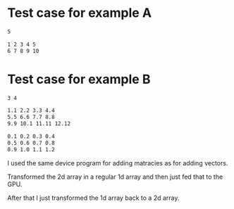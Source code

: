 # Test case for example **A**
```bash
5

1 2 3 4 5
6 7 8 9 10
```

# Test case for example **B**
```bash
3 4

1.1 2.2 3.3 4.4
5.5 6.6 7.7 8.8
9.9 10.1 11.11 12.12

0.1 0.2 0.3 0.4
0.5 0.6 0.7 0.8
0.9 1.0 1.1 1.2

```

I used the same device program for adding matracies as for adding vectors. 

Transformed the 2d array in a regular 1d array and then just fed that to the GPU.

After that I just transformed the 1d array back to a 2d array.